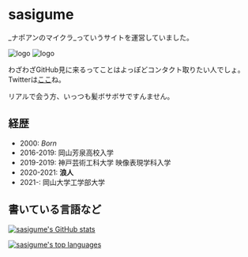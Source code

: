 # sasigume

_ナポアンのマイクラ_っていうサイトを運営していました。

![logo](https://raw.githubusercontent.com/sasigume/projectnapoancom/main/readme-assets/maikura.png)
![logo](https://raw.githubusercontent.com/sasigume/projectnapoancom/main/readme-assets/longneck.png)

わざわざGitHub見に来るってことはよっぽどコンタクト取りたい人でしょ。
Twitterは[ここ](https://twitter.com/sasigume)ね。

リアルで会う方、いっつも髪ボサボサですんません。

## 経歴

- 2000: _Born_
- 2016-2019: 岡山芳泉高校入学
- 2019-2019: 神戸芸術工科大学 映像表現学科入学
- 2020-2021: **浪人**
- 2021-: 岡山大学工学部大学

## 書いている言語など

[![sasigume's GitHub stats](https://github-readme-stats.vercel.app/api?username=sasigume&count_private=true&show_icons=true)](https://github.com/anuraghazra/github-readme-stats)

[![sasigume's top languages](https://github-readme-stats.vercel.app/api/top-langs/?username=sasigume&show_icons=true)](https://github.com/anuraghazra/github-readme-stats)
